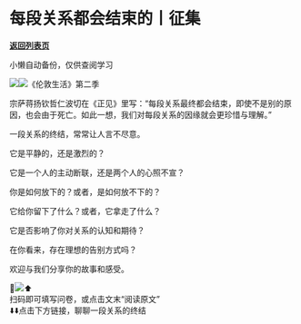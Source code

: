 # 每段关系都会结束的丨征集

[**返回列表页**](/gzh/看理想)

小懒自动备份，仅供查阅学习

![](https://mmbiz.qpic.cn/mmbiz_png/aP7vrTpXJxRA0ViaNRqia18YGj5LgX4VSibTFXfBlkXZakYUA8yBkEQYYmpmDmxH0IZyeY4oUcOiabiaj1PywxF6StQ/640?wx_fmt=png)![](https://mmbiz.qpic.cn/mmbiz_png/aP7vrTpXJxQOlp2Gict4RFmV3xW0J3dBIrAibtibFFvtgWMHa7HngmhY9MeO3ic2B0eEm3pnrUqDfUva7xib4eClROg/640?wx_fmt=png&from;=appmsg)《伦敦生活》第二季  

宗萨蒋扬钦哲仁波切在《正见》里写：“每段关系最终都会结束，即使不是别的原因，也会由于死亡。如此一想，我们对每段关系的因缘就会更珍惜与理解。”

一段关系的终结，常常让人言不尽意。

它是平静的，还是激烈的？

它是一个人的主动断联，还是两个人的心照不宣？

你是如何放下的？或者，是如何放不下的？

它给你留下了什么？或者，它拿走了什么？

它是否影响了你对关系的认知和期待？

在你看来，存在理想的告别方式吗？

欢迎与我们分享你的故事和感受。

  

💫![](https://mmbiz.qpic.cn/mmbiz_jpg/aP7vrTpXJxQOlp2Gict4RFmV3xW0J3dBIUyyGYFvbKolNoFt1yrfoXgdibhOKH6MbIv91Cs9rKJTdbbnbFbxzhibQ/640?wx_fmt=jpeg&from;=appmsg)⬆️  
扫码即可填写问卷，或点击文末“阅读原文”  
⬇️⬇️点击下方链接，聊聊一段关系的终结

